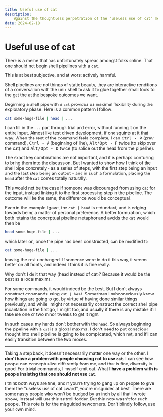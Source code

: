 ```yaml
---
title: Useful use of cat
description:
    Against the thoughtless perpetration of the "useless use of cat" meme
date: 2024-02-18
---
```


# Useful use of cat

There is a meme that has unfortunately spread amongst folks online. That one
should not begin shell pipelines with a `cat`.

This is at best subjective, and at worst actively harmful.

Shell pipelines are not things of static beauty, they are interactive renditions
of a conversation with the unix shell to ask it to glue together small tools to
the get the at the bespoke outcomes we want.

Beginning a shell pipe with a `cat` provides us maximal flexibility during the
exploratory phase. Here is a common pattern I follow:

```sh
cat some-huge-file | head | ...
```

I can fill in the `...` part through trial and error, without running it on the
entire input. Almost like test driven development, if one squints at it that
way. When the rest of the command feels complete, I can <kbd>Ctrl - P</kbd>
(prev command), <kbd>Ctrl - A</kbd> (beginning of line), <kbd>Alt/Opt - F</kbd>
twice (to skip over the cat) and <kbd>Alt/Opt - D</kbd> twice (to splice out the
head from the pipeline).

The exact key combinations are not important, and it is perhaps confusing to
bring them into the discussion. But I wanted to show how I think of the shell
pipe concretely - as a series of steps, with the first step being an input and
the last step being an output - and in such a formulation, placing the `head`
after the `cat` comes totally naturally.

This would not be the case if someone was discouraged from using `cat` for the
input, instead linking it to the first processing step in the pipeline. The
outcome will be the same, the difference would be conceptual.

Even in the example I gave, the `cat | head` is redundant, and is edging towards
being a matter of personal preference. A better formulation, which both retains
the conceptual pipeline metaphor and avoids the `cat` would then be

```sh
head some-huge-file | ...
```

which later on, once the pipe has been constructed, can be modified to

```sh
cat some-huge-file | ...
```

leaving the rest unchanged. If someone were to do it this way, it seems better
on all fronts, and indeed I think it is fine really.

Why don't I do it that way (head instead of cat)? Because it would be the best
as a local maxima.

For some commands, it would indeed be the best. But I don't always construct
commands using `cat | head`. Sometimes I subconsciously know how things are
going to go, by virtue of having done similar things previously, and while I
might not necessarily construct the correct shell pipe incantation in the first
go, I might too, and usually if there is any mistake it'll take me one or two
minor tweaks to get it right.

In such cases, my hands don't bother with the `head`. So always beginning the
pipeline with a `cat` is a global maxima. I don't need to put conscious thought
into shell pipeline is going to be complicated, which not, and if I can easily
transition between the two modes.

---

Taking a step back, it doesn't necessarily matter one way or the other. **I
don't have a problem with people choosing not to use `cat`**. I can see how
people can conceptualize differently from me, and that is fine, diversity is
good. For trivial commands, I myself omit cat. What **I have a problem with is
people insisting that one should not use `cat`**.

I think both ways are fine, and if you're trying to gang up on people to give
them the "useless use of cat award", you're misguided at best. There are some
nasty people who won't be budged by an inch by all that I wrote above, instead
will use this as troll fodder. But this note wasn't for such people. This note
is for the misguided newcomers. Don't blindly follow, use your own mind.
